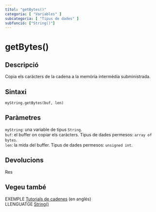 ```yaml
---
títol: "getBytes()"
categoria: [ "Variables" ]
subcategoria: [ "Tipus de dades" ]
subfunció: ["String()"]
---
```


# getBytes()

## Descripció

Copia els caràcters de la cadena a la memòria intermèdia subministrada.

## Sintaxi

`myString.getBytes(buf, len)`

## Paràmetres

`myString`: una variable de tipus `String`.<br>
`buf`: el buffer on copiar els caràcters. Tipus de dades permesos: `array of bytes`.<br>
`len`: la mida del buffer. Tipus de dades permesos: `unsigned int`.

## Devolucions

Res

## Vegeu també

EXEMPLE [Tutorials de cadenes](https://www.arduino.cc/en/Tutorial/BuiltInExamples#strings) (en anglés)  
LLENGUATGE [String()](../String().md)
